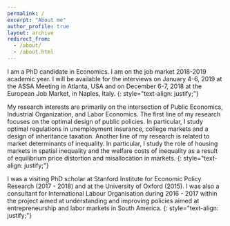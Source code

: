 ```yaml
---
permalink: /
excerpt: "About me"
author_profile: true
layout: archive
redirect_from:
  - /about/
  - /about.html
---
```


I am a PhD candidate in Economics. I am on the job market 2018-2019 academic year. I will be available for the interviews on January 4-6, 2019 at the ASSA Meeting in Atlanta, USA and on December 6-7, 2018 at the European Job Market, in Naples, Italy.  {: style="text-align: justify;"}

My research interests are primarily on the intersection of Public Economics, Industrial Organization, and Labor Economics. The first line of my research focuses on the optimal design of public policies. In particular, I study optimal regulations in unemployment insurance, college markets and a design of inheritance taxation. Another line of my research is related to market determinants of inequality. In particular, I study the role of housing markets in spatial inequality and the welfare costs of inequality as a result of equilibrium price distortion and misallocation in markets.  {: style="text-align: justify;"}

I was a visiting PhD scholar at Stanford Institute for Economic Policy Research (2017 - 2018) and at the University of Oxford (2015). I was also a consultant for International Labour Organisation during 2016 - 2017 within the project aimed at understanding and improving policies aimed at entrepreneurship and labor markets in South America.  {: style="text-align: justify;"}
